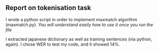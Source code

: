 ## Report on tokenisation task

I wrote a python script in order to implement maxmatch algorithm (maxmatch.py). *You will understand easily how to use it once you run the file*

I extracted japanese dictionary as well as training sentences (via python, again). I chose WER to test my code, and it showed 14%.

